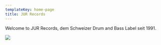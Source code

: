 ```yaml
---
templateKey: home-page
title: JUR Records
---
```

Welcome to JUR Records, dem Schweizer Drum and Bass Label seit 1991.

![](/img/fbp7fbb.jpg)
